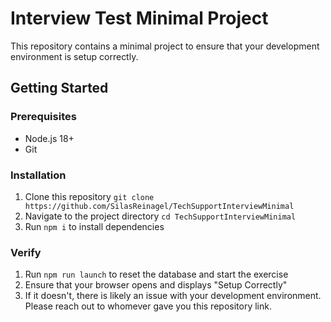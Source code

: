 # Interview Test Minimal Project

This repository contains a minimal project to ensure that your development environment is setup correctly.

## Getting Started

### Prerequisites
- Node.js 18+
- Git

### Installation

1. Clone this repository `git clone https://github.com/SilasReinagel/TechSupportInterviewMinimal`
2. Navigate to the project directory `cd TechSupportInterviewMinimal`
3. Run `npm i` to install dependencies

### Verify

1. Run `npm run launch` to reset the database and start the exercise
2. Ensure that your browser opens and displays "Setup Correctly"
3. If it doesn't, there is likely an issue with your development environment. Please reach out to whomever gave you this repository link.
